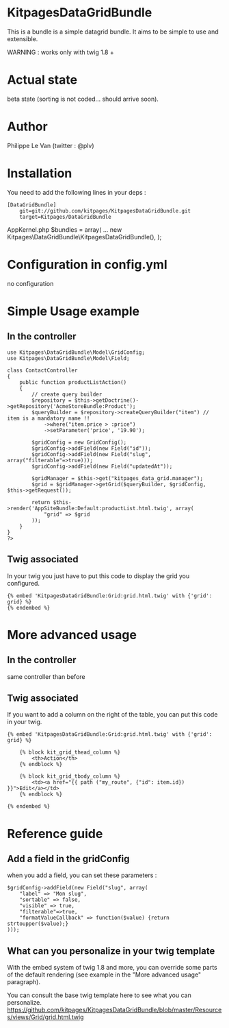 KitpagesDataGridBundle
========================

This is a bundle is a simple datagrid bundle. It aims to be simple to use and extensible.

WARNING : works only with twig 1.8 +

Actual state
============
beta state (sorting is not coded... should arrive soon).

Author
======
Philippe Le Van (twitter : @plv)

Installation
============
You need to add the following lines in your deps :

    [DataGridBundle]
        git=git://github.com/kitpages/KitpagesDataGridBundle.git
        target=Kitpages/DataGridBundle

AppKernel.php
        $bundles = array(
        ...
            new Kitpages\DataGridBundle\KitpagesDataGridBundle(),
        );

Configuration in config.yml
===========================

no configuration

Simple Usage example
====================
In the controller
-----------------

    use Kitpages\DataGridBundle\Model\GridConfig;
    use Kitpages\DataGridBundle\Model\Field;

    class ContactController
    {
        public function productListAction()
        {
            // create query builder
            $repository = $this->getDoctrine()->getRepository('AcmeStoreBundle:Product');
            $queryBuilder = $repository->createQueryBuilder("item") // item is a mandatory name !!
                ->where("item.price > :price")
                ->setParameter('price', '19.90');

            $gridConfig = new GridConfig();
            $gridConfig->addField(new Field("id"));
            $gridConfig->addField(new Field("slug", array("filterable"=>true)));
            $gridConfig->addField(new Field("updatedAt"));

            $gridManager = $this->get("kitpages_data_grid.manager");
            $grid = $gridManager->getGrid($queryBuilder, $gridConfig, $this->getRequest());

            return $this->render('AppSiteBundle:Default:productList.html.twig', array(
                "grid" => $grid
            ));
        }
    }
    ?>

Twig associated
---------------
In your twig you just have to put this code to display the grid you configured.

    {% embed 'KitpagesDataGridBundle:Grid:grid.html.twig' with {'grid': grid} %}
    {% endembed %}

More advanced usage
===================
In the controller
-----------------

same controller than before

Twig associated
---------------
If you want to add a column on the right of the table, you can put this code in your twig.

    {% embed 'KitpagesDataGridBundle:Grid:grid.html.twig' with {'grid': grid} %}

        {% block kit_grid_thead_column %}
            <th>Action</th>
        {% endblock %}

        {% block kit_grid_tbody_column %}
            <td><a href="{{ path ("my_route", {"id": item.id}) }}">Edit</a></td>
        {% endblock %}

    {% endembed %}


Reference guide
===============
Add a field in the gridConfig
-----------------------------
when you add a field, you can set these parameters :

    $gridConfig->addField(new Field("slug", array(
        "label" => "Mon slug",
        "sortable" => false,
        "visible" => true,
        "filterable"=>true,
        "formatValueCallback" => function($value) {return strtoupper($value);}
    )));

What can you personalize in your twig template
----------------------------------------------
With the embed system of twig 1.8 and more, you can override some parts of the default
rendering (see example in the "More advanced usage" paragraph).

You can consult the base twig template here to see what you can personalize.
https://github.com/kitpages/KitpagesDataGridBundle/blob/master/Resources/views/Grid/grid.html.twig
